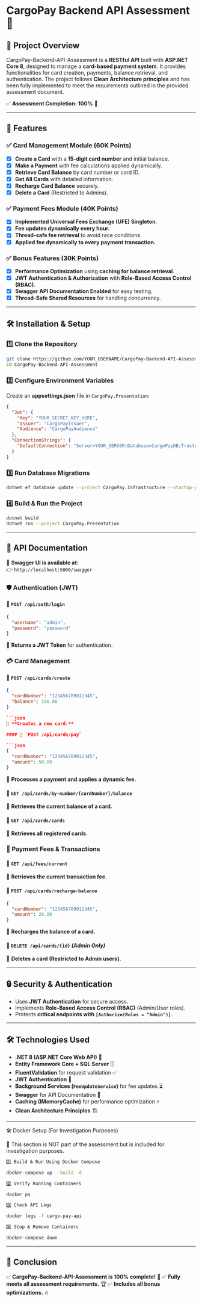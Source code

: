 # CargoPay Backend API Assessment 🚀

## **📌 Project Overview**

CargoPay-Backend-API-Assessment is a **RESTful API** built with **ASP.NET Core 8**, designed to manage a **card-based payment system**. It provides functionalities for card creation, payments, balance retrieval, and authentication. The project follows **Clean Architecture principles** and has been fully implemented to meet the requirements outlined in the provided assessment document.

✅ **Assessment Completion: 100%** 🎉

---

## **📢 Features**

### **✅ Card Management Module (60K Points)**

- [x] **Create a Card** with a **15-digit card number** and initial balance.
- [x] **Make a Payment** with fee calculations applied dynamically.
- [x] **Retrieve Card Balance** by card number or card ID.
- [x] **Get All Cards** with detailed information.
- [x] **Recharge Card Balance** securely.
- [x] **Delete a Card** (Restricted to Admins).

### **✅ Payment Fees Module (40K Points)**

- [x] **Implemented Universal Fees Exchange (UFE) Singleton**.
- [x] **Fee updates dynamically every hour.**
- [x] **Thread-safe fee retrieval** to avoid race conditions.
- [x] **Applied fee dynamically to every payment transaction.**

### **✅ Bonus Features (30K Points)**

- [x] **Performance Optimization** using **caching for balance retrieval**.
- [x] **JWT Authentication & Authorization** with **Role-Based Access Control (RBAC)**.
- [x] **Swagger API Documentation Enabled** for easy testing.
- [x] **Thread-Safe Shared Resources** for handling concurrency.

---

## **🛠️ Installation & Setup**

### **1️⃣ Clone the Repository**

```sh
git clone https://github.com/YOUR_USERNAME/CargoPay-Backend-API-Assessment.git
cd CargoPay-Backend-API-Assessment
```

### **2️⃣ Configure Environment Variables**

Create an **appsettings.json** file in `CargoPay.Presentation`:

```json
{
  "Jwt": {
    "Key": "YOUR_SECRET_KEY_HERE",
    "Issuer": "CargoPayIssuer",
    "Audience": "CargoPayAudience"
  },
  "ConnectionStrings": {
    "DefaultConnection": "Server=YOUR_SERVER;Database=CargoPayDB;Trusted_Connection=True;"
  }
}
```

### **3️⃣ Run Database Migrations**

```sh
dotnet ef database update --project CargoPay.Infrastructure --startup-project CargoPay.Presentation
```

### **4️⃣ Build & Run the Project**

```sh
dotnet build
dotnet run --project CargoPay.Presentation
```

---

## **📖 API Documentation**

📌 **Swagger UI is available at:**  
👉 `http://localhost:5000/swagger`

### **🛡️ Authentication (JWT)**

#### 🔹 `POST /api/auth/login`

```json
{
  "username": "admin",
  "password": "password"
}
```

📌 **Returns a JWT Token** for authentication.

### **💳 Card Management**

#### 🔹 `POST /api/cards/create`

```json
{
  "cardNumber": "123456789012345",
  "balance": 100.00
}

```json
📌 **Creates a new card.**

#### 🔹 `POST /api/cards/pay`

```json
{
  "cardNumber": "123456789012345",
  "amount": 50.00
}
```

📌 **Processes a payment and applies a dynamic fee.**

#### 🔹 `GET /api/cards/by-number/{cardNumber}/balance`

📌 **Retrieves the current balance of a card.**

#### 🔹 `GET /api/cards/cards`

📌 **Retrieves all registered cards.**

### **🔋 Payment Fees & Transactions**

#### 🔹 `GET /api/fees/current`

📌 **Retrieves the current transaction fee.**

#### 🔹 `POST /api/cards/recharge-balance`

```json
{
  "cardNumber": "123456789012345",
  "amount": 20.00
}
```

📌 **Recharges the balance of a card.**

#### 🔹 `DELETE /api/cards/{id}` *(Admin Only)*

📌 **Deletes a card (Restricted to Admin users).**

---

## **🔒 Security & Authentication**

- Uses **JWT Authentication** for secure access.
- Implements **Role-Based Access Control (RBAC)** (Admin/User roles).
- Protects **critical endpoints with `[Authorize(Roles = "Admin")]`**.

---

## **🛠️ Technologies Used**

- **.NET 8 (ASP.NET Core Web API)** 🚀
- **Entity Framework Core + SQL Server** 🗄️
- **FluentValidation** for request validation ✅
- **JWT Authentication** 🔐
- **Background Services (`FeeUpdateService`)** for fee updates ⏳
- **Swagger** for API Documentation 📜
- **Caching (IMemoryCache)** for performance optimization ⚡
- **Clean Architecture Principles** 🏗️

---

🛠️ Docker Setup (For Investigation Purposes)

📌 This section is NOT part of the assessment but is included for investigation purposes.

```bash
1️⃣ Build & Run Using Docker Compose

docker-compose up --build -d

2️⃣ Verify Running Containers

docker ps

3️⃣ Check API Logs

docker logs -f cargo-pay-api

4️⃣ Stop & Remove Containers

docker-compose down
```

---

## **📌 Conclusion**

✅ **CargoPay-Backend-API-Assessment is 100% complete!** 🎯
✅ **Fully meets all assessment requirements.** 🏆
✅ **Includes all bonus optimizations.** 🔥
